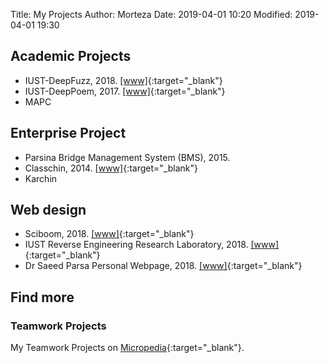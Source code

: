 Title: My Projects
Author: Morteza
Date: 2019-04-01 10:20
Modified: 2019-04-01 19:30


## Academic Projects 

* IUST-DeepFuzz, 2018. [[www]](https://github.com/m-zakeri/iust_deep_fuzz){:target="_blank"}
* IUST-DeepPoem, 2017. [[www]](https://github.com/m-zakeri/iust_deep_poem){:target="_blank"}
* MAPC


## Enterprise Project
* Parsina Bridge Management System (BMS), 2015.
* Classchin, 2014. [[www]](https://github.com/MAJAVA/ClassChinX){:target="_blank"}
* Karchin


## Web design
* Sciboom, 2018. [[www]](http://sciboom.ir){:target="_blank"}
* IUST Reverse Engineering Research Laboratory, 2018. [[www]](http://parsa.iust.ac.ir/reverse-engineering-lab/){:target="_blank"}
* Dr Saeed Parsa Personal Webpage, 2018. [[www]](http://parsa.iust.ac.ir/){:target="_blank"}


## Find more
### Teamwork Projects
My Teamwork Projects on [Micropedia](http://micropedia.ir/projects/){:target="_blank"}.